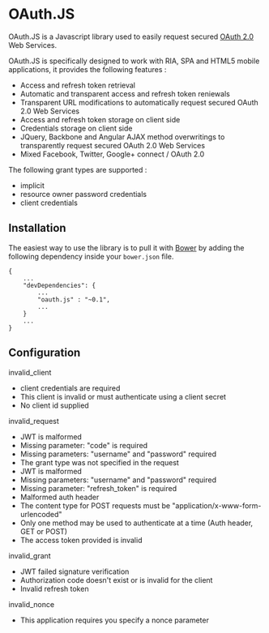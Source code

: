 # OAuth.JS

OAuth.JS is a Javascript library used to easily request secured [OAuth 2.0](http://tools.ietf.org/html/rfc6749) Web 
Services.

OAuth.JS is specifically designed to work with RIA, SPA and HTML5 mobile applications, it provides the following 
features : 
 * Access and refresh token retrieval
 * Automatic and transparent access and refresh token reniewals
 * Transparent URL modifications to automatically request secured OAuth 2.0 Web Services
 * Access and refresh token storage on client side
 * Credentials storage on client side
 * JQuery, Backbone and Angular AJAX method overwritings to transparently request secured OAuth 2.0 Web Services
 * Mixed Facebook, Twitter, Google+ connect / OAuth 2.0 

The following grant types are supported : 
 * implicit
 * resource owner password credentials
 * client credentials

## Installation 

The easiest way to use the library is to pull it with [Bower](http://bower.io/) by adding the following dependency 
inside your `bower.json` file.

```
{
    ...
    "devDependencies": {
        ...
        "oauth.js" : "~0.1",
        ...
    }
    ...
}
```

## Configuration

invalid_client
 * client credentials are required
 * This client is invalid or must authenticate using a client secret
 * No client id supplied

invalid_request
 * JWT is malformed
 * Missing parameter: "code" is required
 * Missing parameters: "username" and "password" required
 * The grant type was not specified in the request
 * JWT is malformed
 * Missing parameters: "username" and "password" required
 * Missing parameter: "refresh_token" is required
 * Malformed auth header
 * The content type for POST requests must be "application/x-www-form-urlencoded"
 * Only one method may be used to authenticate at a time (Auth header, GET or POST)
 * The access token provided is invalid

invalid_grant
 * JWT failed signature verification
 * Authorization code doesn\'t exist or is invalid for the client
 * Invalid refresh token

invalid_nonce
 * This application requires you specify a nonce parameter